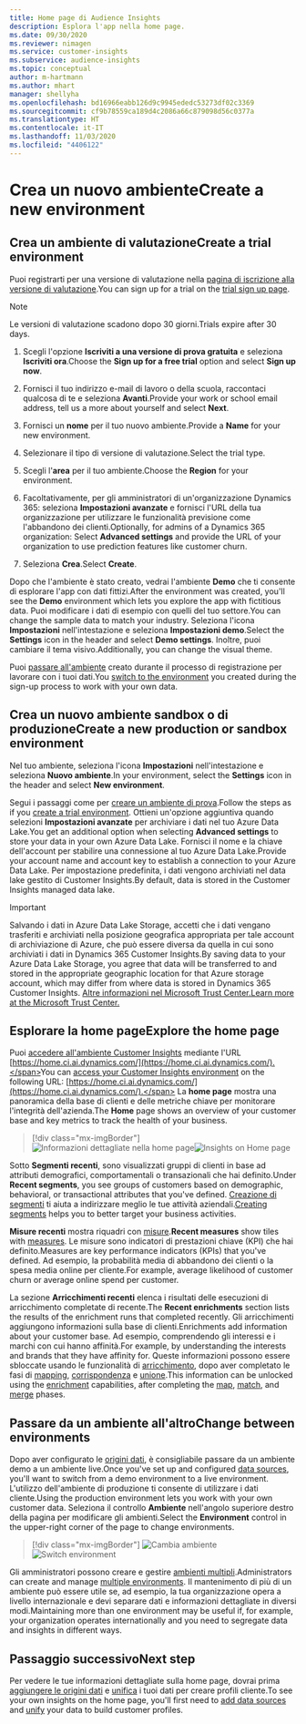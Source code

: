 ```yaml
---
title: Home page di Audience Insights
description: Esplora l'app nella home page.
ms.date: 09/30/2020
ms.reviewer: nimagen
ms.service: customer-insights
ms.subservice: audience-insights
ms.topic: conceptual
author: m-hartmann
ms.author: mhart
manager: shellyha
ms.openlocfilehash: bd16966eabb126d9c9945ededc53273df02c3369
ms.sourcegitcommit: cf9b78559ca189d4c2086a66c879098d56c0377a
ms.translationtype: HT
ms.contentlocale: it-IT
ms.lasthandoff: 11/03/2020
ms.locfileid: "4406122"
---
```

# <a name="create-a-new-environment"></a><span data-ttu-id="d281b-103">Crea un nuovo ambiente</span><span class="sxs-lookup"><span data-stu-id="d281b-103">Create a new environment</span></span>

## <a name="create-a-trial-environment"></a><span data-ttu-id="d281b-104">Crea un ambiente di valutazione</span><span class="sxs-lookup"><span data-stu-id="d281b-104">Create a trial environment</span></span>

<span data-ttu-id="d281b-105">Puoi registrarti per una versione di valutazione nella [pagina di iscrizione alla versione di valutazione](https://dynamics.microsoft.com/get-started/free-trial/?appname=customerinsights).</span><span class="sxs-lookup"><span data-stu-id="d281b-105">You can sign up for a trial on the [trial sign up page](https://dynamics.microsoft.com/get-started/free-trial/?appname=customerinsights).</span></span> 

> [!NOTE]
> <span data-ttu-id="d281b-106">Le versioni di valutazione scadono dopo 30 giorni.</span><span class="sxs-lookup"><span data-stu-id="d281b-106">Trials expire after 30 days.</span></span>

1. <span data-ttu-id="d281b-107">Scegli l'opzione **Iscriviti a una versione di prova gratuita** e seleziona **Iscriviti ora**.</span><span class="sxs-lookup"><span data-stu-id="d281b-107">Choose the **Sign up for a free trial** option and select **Sign up now**.</span></span>

1. <span data-ttu-id="d281b-108">Fornisci il tuo indirizzo e-mail di lavoro o della scuola, raccontaci qualcosa di te e seleziona **Avanti**.</span><span class="sxs-lookup"><span data-stu-id="d281b-108">Provide your work or school email address, tell us a more about yourself and select **Next**.</span></span>

1. <span data-ttu-id="d281b-109">Fornisci un **nome** per il tuo nuovo ambiente.</span><span class="sxs-lookup"><span data-stu-id="d281b-109">Provide a **Name** for your new environment.</span></span> 

1. <span data-ttu-id="d281b-110">Selezionare il tipo di versione di valutazione.</span><span class="sxs-lookup"><span data-stu-id="d281b-110">Select the trial type.</span></span>

1. <span data-ttu-id="d281b-111">Scegli l'**area** per il tuo ambiente.</span><span class="sxs-lookup"><span data-stu-id="d281b-111">Choose the **Region** for your environment.</span></span>

1. <span data-ttu-id="d281b-112">Facoltativamente, per gli amministratori di un'organizzazione Dynamics 365: seleziona **Impostazioni avanzate** e fornisci l'URL della tua organizzazione per utilizzare le funzionalità previsione come l'abbandono dei clienti.</span><span class="sxs-lookup"><span data-stu-id="d281b-112">Optionally, for admins of a Dynamics 365 organization: Select **Advanced settings** and provide the URL of your organization to use prediction features like customer churn.</span></span>

1. <span data-ttu-id="d281b-113">Seleziona **Crea**.</span><span class="sxs-lookup"><span data-stu-id="d281b-113">Select **Create**.</span></span> 

<span data-ttu-id="d281b-114">Dopo che l'ambiente è stato creato, vedrai l'ambiente **Demo** che ti consente di esplorare l'app con dati fittizi.</span><span class="sxs-lookup"><span data-stu-id="d281b-114">After the environment was created, you'll see the **Demo** environment which lets you explore the app with fictitious data.</span></span> <span data-ttu-id="d281b-115">Puoi modificare i dati di esempio con quelli del tuo settore.</span><span class="sxs-lookup"><span data-stu-id="d281b-115">You can change the sample data to match your industry.</span></span> <span data-ttu-id="d281b-116">Seleziona l'icona **Impostazioni** nell'intestazione e seleziona **Impostazioni demo**.</span><span class="sxs-lookup"><span data-stu-id="d281b-116">Select the **Settings** icon in the header and select **Demo settings**.</span></span> <span data-ttu-id="d281b-117">Inoltre, puoi cambiare il tema visivo.</span><span class="sxs-lookup"><span data-stu-id="d281b-117">Additionally, you can change the visual theme.</span></span> 

<span data-ttu-id="d281b-118">Puoi [passare all'ambiente](#change-between-environments) creato durante il processo di registrazione per lavorare con i tuoi dati.</span><span class="sxs-lookup"><span data-stu-id="d281b-118">You [switch to the environment](#change-between-environments) you created during the sign-up process to work with your own data.</span></span>

## <a name="create-a-new-production-or-sandbox-environment"></a><span data-ttu-id="d281b-119">Crea un nuovo ambiente sandbox o di produzione</span><span class="sxs-lookup"><span data-stu-id="d281b-119">Create a new production or sandbox environment</span></span>

<span data-ttu-id="d281b-120">Nel tuo ambiente, seleziona l'icona **Impostazioni** nell'intestazione e seleziona **Nuovo ambiente**.</span><span class="sxs-lookup"><span data-stu-id="d281b-120">In your environment, select the **Settings** icon in the header and select **New environment**.</span></span>

<span data-ttu-id="d281b-121">Segui i passaggi come per [creare un ambiente di prova](#create-a-trial-environment).</span><span class="sxs-lookup"><span data-stu-id="d281b-121">Follow the steps as if you [create a trial environment](#create-a-trial-environment).</span></span> <span data-ttu-id="d281b-122">Ottieni un'opzione aggiuntiva quando selezioni **Impostazioni avanzate** per archiviare i dati nel tuo Azure Data Lake.</span><span class="sxs-lookup"><span data-stu-id="d281b-122">You get an additional option when selecting **Advanced settings** to store your data in your own Azure Data Lake.</span></span> <span data-ttu-id="d281b-123">Fornisci il nome e la chiave dell'account per stabilire una connessione al tuo Azure Data Lake.</span><span class="sxs-lookup"><span data-stu-id="d281b-123">Provide your account name and account key to establish a connection to your Azure Data Lake.</span></span> <span data-ttu-id="d281b-124">Per impostazione predefinita, i dati vengono archiviati nel data lake gestito di Customer Insights.</span><span class="sxs-lookup"><span data-stu-id="d281b-124">By default, data is stored in the Customer Insights managed data lake.</span></span>

> [!IMPORTANT]
> <span data-ttu-id="d281b-125">Salvando i dati in Azure Data Lake Storage, accetti che i dati vengano trasferiti e archiviati nella posizione geografica appropriata per tale account di archiviazione di Azure, che può essere diversa da quella in cui sono archiviati i dati in Dynamics 365 Customer Insights.</span><span class="sxs-lookup"><span data-stu-id="d281b-125">By saving data to your Azure Data Lake Storage, you agree that data will be transferred to and stored in the appropriate geographic location for that Azure storage account, which may differ from where data is stored in Dynamics 365 Customer Insights.</span></span> [<span data-ttu-id="d281b-126">Altre informazioni nel Microsoft Trust Center.</span><span class="sxs-lookup"><span data-stu-id="d281b-126">Learn more at the Microsoft Trust Center.</span></span>](https://www.microsoft.com/trust-center)

## <a name="explore-the-home-page"></a><span data-ttu-id="d281b-127">Esplorare la home page</span><span class="sxs-lookup"><span data-stu-id="d281b-127">Explore the home page</span></span>

<span data-ttu-id="d281b-128">Puoi [accedere all'ambiente Customer Insights](https://home.ci.ai.dynamics.com/) mediante l'URL [https://home.ci.ai.dynamics.com/](https://home.ci.ai.dynamics.com/).</span><span class="sxs-lookup"><span data-stu-id="d281b-128">You can [access your Customer Insights environment](https://home.ci.ai.dynamics.com/) on the following URL: [https://home.ci.ai.dynamics.com/](https://home.ci.ai.dynamics.com/).</span></span>
<span data-ttu-id="d281b-129">La **home page** mostra una panoramica della base di clienti e delle metriche chiave per monitorare l'integrità dell'azienda.</span><span class="sxs-lookup"><span data-stu-id="d281b-129">The **Home** page shows an overview of your customer base and key metrics to track the health of your business.</span></span>

> [!div class="mx-imgBorder"] 
> <span data-ttu-id="d281b-130">![Informazioni dettagliate nella home page](media/home-page-insights.png "Informazioni dettagliate nella home page")</span><span class="sxs-lookup"><span data-stu-id="d281b-130">![Insights on Home page](media/home-page-insights.png "Insights on Home page")</span></span>

<span data-ttu-id="d281b-131">Sotto **Segmenti recenti**, sono visualizzati gruppi di clienti in base ad attributi demografici, comportamentali o transazionali che hai definito.</span><span class="sxs-lookup"><span data-stu-id="d281b-131">Under **Recent segments**, you see groups of customers based on demographic, behavioral, or transactional attributes that you've defined.</span></span> <span data-ttu-id="d281b-132">[Creazione di segmenti](segments.md) ti aiuta a indirizzare meglio le tue attività aziendali.</span><span class="sxs-lookup"><span data-stu-id="d281b-132">[Creating segments](segments.md) helps you to better target your business activities.</span></span>

<span data-ttu-id="d281b-133">**Misure recenti** mostra riquadri con [misure](measures.md).</span><span class="sxs-lookup"><span data-stu-id="d281b-133">**Recent measures** show tiles with [measures](measures.md).</span></span> <span data-ttu-id="d281b-134">Le misure sono indicatori di prestazioni chiave (KPI) che hai definito.</span><span class="sxs-lookup"><span data-stu-id="d281b-134">Measures are key performance indicators (KPIs) that you've defined.</span></span> <span data-ttu-id="d281b-135">Ad esempio, la probabilità media di abbandono dei clienti o la spesa media online per cliente.</span><span class="sxs-lookup"><span data-stu-id="d281b-135">For example, average likelihood of customer churn or average online spend per customer.</span></span>

<span data-ttu-id="d281b-136">La sezione **Arricchimenti recenti** elenca i risultati delle esecuzioni di arricchimento completate di recente.</span><span class="sxs-lookup"><span data-stu-id="d281b-136">The **Recent enrichments** section lists the results of the enrichment runs that completed recently.</span></span> <span data-ttu-id="d281b-137">Gli arricchimenti aggiungono informazioni sulla base di clienti.</span><span class="sxs-lookup"><span data-stu-id="d281b-137">Enrichments add information about your customer base.</span></span> <span data-ttu-id="d281b-138">Ad esempio, comprendendo gli interessi e i marchi con cui hanno affinità.</span><span class="sxs-lookup"><span data-stu-id="d281b-138">For example, by understanding the interests and brands that they have affinity for.</span></span> <span data-ttu-id="d281b-139">Queste informazioni possono essere sbloccate usando le funzionalità di [arricchimento](enrichment-microsoft-graph.md), dopo aver completato le fasi di [mapping](map-entities.md), [corrispondenza](match-entities.md) e [unione](merge-entities.md).</span><span class="sxs-lookup"><span data-stu-id="d281b-139">This information can be unlocked using the [enrichment](enrichment-microsoft-graph.md) capabilities, after completing the [map](map-entities.md), [match](match-entities.md), and [merge](merge-entities.md) phases.</span></span>

## <a name="change-between-environments"></a><span data-ttu-id="d281b-140">Passare da un ambiente all'altro</span><span class="sxs-lookup"><span data-stu-id="d281b-140">Change between environments</span></span>

<span data-ttu-id="d281b-141">Dopo aver configurato le [origini dati](data-sources.md), è consigliabile passare da un ambiente demo a un ambiente live.</span><span class="sxs-lookup"><span data-stu-id="d281b-141">Once you've set up and configured [data sources](data-sources.md), you'll want to switch from a demo environment to a live environment.</span></span> <span data-ttu-id="d281b-142">L'utilizzo dell'ambiente di produzione ti consente di utilizzare i dati cliente.</span><span class="sxs-lookup"><span data-stu-id="d281b-142">Using the production environment lets you work with your own customer data.</span></span> <span data-ttu-id="d281b-143">Seleziona il controllo **Ambiente** nell'angolo superiore destro della pagina per modificare gli ambienti.</span><span class="sxs-lookup"><span data-stu-id="d281b-143">Select the **Environment** control in the upper-right corner of the page to change environments.</span></span>

> [!div class="mx-imgBorder"] 
> <span data-ttu-id="d281b-144">![Cambia ambiente](media/home-page-environment-switcher.png "Cambia ambiente")</span><span class="sxs-lookup"><span data-stu-id="d281b-144">![Switch environment](media/home-page-environment-switcher.png "Switch environment")</span></span>

<span data-ttu-id="d281b-145">Gli amministratori possono creare e gestire [ambienti multipli](manage-environments.md).</span><span class="sxs-lookup"><span data-stu-id="d281b-145">Administrators can create and manage [multiple environments](manage-environments.md).</span></span> <span data-ttu-id="d281b-146">Il mantenimento di più di un ambiente può essere utile se, ad esempio, la tua organizzazione opera a livello internazionale e devi separare dati e informazioni dettagliate in diversi modi.</span><span class="sxs-lookup"><span data-stu-id="d281b-146">Maintaining more than one environment may be useful if, for example, your organization operates internationally and you need to segregate data and insights in different ways.</span></span>

## <a name="next-step"></a><span data-ttu-id="d281b-147">Passaggio successivo</span><span class="sxs-lookup"><span data-stu-id="d281b-147">Next step</span></span>

<span data-ttu-id="d281b-148">Per vedere le tue informazioni dettagliate sulla home page, dovrai prima [aggiungere le origini dati](data-sources.md) e [unifica](data-unification.md) i tuoi dati per creare profili cliente.</span><span class="sxs-lookup"><span data-stu-id="d281b-148">To see your own insights on the home page, you'll first need to [add data sources](data-sources.md) and [unify](data-unification.md) your data to build customer profiles.</span></span>
